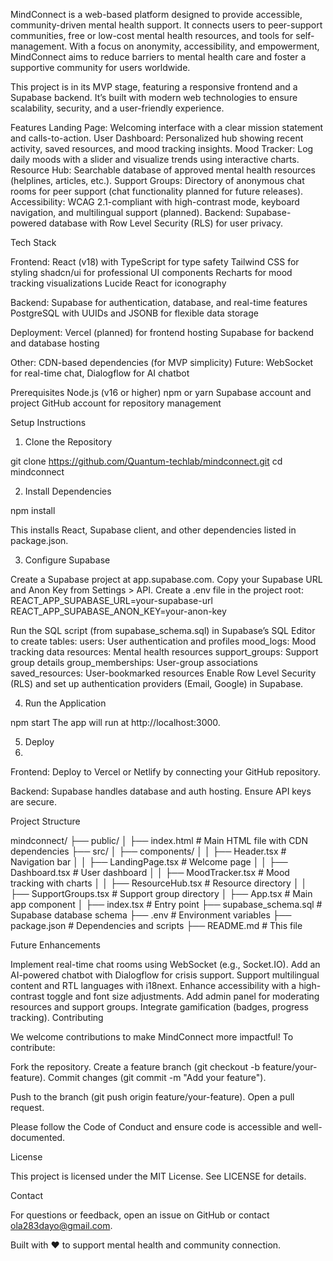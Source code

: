 MindConnect is a web-based platform designed to provide accessible, community-driven mental health support. It connects users to peer-support communities, free or low-cost mental health resources, and tools for self-management. With a focus on anonymity, accessibility, and empowerment, MindConnect aims to reduce barriers to mental health care and foster a supportive community for users worldwide.

This project is in its MVP stage, featuring a responsive frontend and a Supabase backend. It’s built with modern web technologies to ensure scalability, security, and a user-friendly experience.

Features
Landing Page: Welcoming interface with a clear mission statement and calls-to-action.
User Dashboard: Personalized hub showing recent activity, saved resources, and mood tracking insights.
Mood Tracker: Log daily moods with a slider and visualize trends using interactive charts.
Resource Hub: Searchable database of approved mental health resources (helplines, articles, etc.).
Support Groups: Directory of anonymous chat rooms for peer support (chat functionality planned for future releases).
Accessibility: WCAG 2.1-compliant with high-contrast mode, keyboard navigation, and multilingual support (planned).
Backend: Supabase-powered database with Row Level Security (RLS) for user privacy.

Tech Stack

Frontend:
React (v18) with TypeScript for type safety
Tailwind CSS for styling
shadcn/ui for professional UI components
Recharts for mood tracking visualizations
Lucide React for iconography

Backend:
Supabase for authentication, database, and real-time features
PostgreSQL with UUIDs and JSONB for flexible data storage

Deployment:
Vercel (planned) for frontend hosting
Supabase for backend and database hosting

Other:
CDN-based dependencies (for MVP simplicity)
Future: WebSocket for real-time chat, Dialogflow for AI chatbot

Prerequisites
Node.js (v16 or higher)
npm or yarn
Supabase account and project
GitHub account for repository management

Setup Instructions

1. Clone the Repository

git clone https://github.com/Quantum-techlab/mindconnect.git cd mindconnect

2. Install Dependencies

npm install

This installs React, Supabase client, and other dependencies listed in package.json.

3. Configure Supabase

Create a Supabase project at app.supabase.com.
Copy your Supabase URL and Anon Key from Settings > API.
Create a .env file in the project root:
REACT_APP_SUPABASE_URL=your-supabase-url
REACT_APP_SUPABASE_ANON_KEY=your-anon-key



Run the SQL script (from supabase_schema.sql) in Supabase’s SQL Editor to create tables:
users: User authentication and profiles
mood_logs: Mood tracking data
resources: Mental health resources
support_groups: Support group details
group_memberships: User-group associations
saved_resources: User-bookmarked resources
Enable Row Level Security (RLS) and set up authentication providers (Email, Google) in Supabase.

4. Run the Application

npm start
The app will run at http://localhost:3000.

5. Deploy
6. 
Frontend: Deploy to Vercel or Netlify by connecting your GitHub repository.

Backend: Supabase handles database and auth hosting. Ensure API keys are secure.

Project Structure

mindconnect/
├── public/
│   ├── index.html         # Main HTML file with CDN dependencies
├── src/
│   ├── components/
│   │   ├── Header.tsx     # Navigation bar
│   │   ├── LandingPage.tsx # Welcome page
│   │   ├── Dashboard.tsx   # User dashboard
│   │   ├── MoodTracker.tsx # Mood tracking with charts
│   │   ├── ResourceHub.tsx # Resource directory
│   │   ├── SupportGroups.tsx # Support group directory
│   ├── App.tsx            # Main app component
│   ├── index.tsx          # Entry point
├── supabase_schema.sql    # Supabase database schema
├── .env                   # Environment variables
├── package.json           # Dependencies and scripts
├── README.md              # This file

Future Enhancements


Implement real-time chat rooms using WebSocket (e.g., Socket.IO).
Add an AI-powered chatbot with Dialogflow for crisis support.
Support multilingual content and RTL languages with i18next.
Enhance accessibility with a high-contrast toggle and font size adjustments.
Add admin panel for moderating resources and support groups.
Integrate gamification (badges, progress tracking).
Contributing

We welcome contributions to make MindConnect more impactful! To contribute:

Fork the repository.
Create a feature branch (git checkout -b feature/your-feature).
Commit changes (git commit -m "Add your feature").

Push to the branch (git push origin feature/your-feature).
Open a pull request.

Please follow the Code of Conduct and ensure code is accessible and well-documented.

License

This project is licensed under the MIT License. See LICENSE for details.

Contact

For questions or feedback, open an issue on GitHub or contact ola283dayo@gmail.com.



Built with ❤️ to support mental health and community connection.
